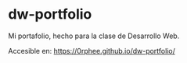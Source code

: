 # dw-portfolio

Mi portafolio, hecho para la clase de Desarrollo Web.

Accesible en: <https://0rphee.github.io/dw-portfolio/>
